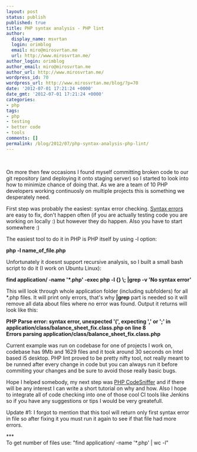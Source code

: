 ```yaml
---
layout: post
status: publish
published: true
title: PHP syntax analysis - PHP lint
author:
  display_name: msvrtan
  login: orimblog
  email: miro@mirosvrtan.me
  url: http://www.mirosvrtan.me/
author_login: orimblog
author_email: miro@mirosvrtan.me
author_url: http://www.mirosvrtan.me/
wordpress_id: 70
wordpress_url: http://www.mirosvrtan.me/blog/?p=70
date: '2012-07-01 17:21:24 +0000'
date_gmt: '2012-07-01 17:21:24 +0000'
categories:
- php
tags:
- php
- testing
- better code
- tools
comments: []
permalink: /blog/2012/07/php-syntax-analysis-php-lint/
---
```

<p>&nbsp;</p>
<p>On more then few occasions I found myself committing broken code to our git repository (and deploying it onto staging server) so I started to look into how to minimize chance of doing that. As we are a team of 10 PHP developers working continuosly on multiple projects this is something we desperately need.</p>
<p>First step was probably the easiest: syntax error checking. <a href="http://en.wikipedia.org/wiki/Syntax_error">Syntax errors</a> are easy to fix, don't happen often (if you are actually testing code you are working on locally :) but however they do happen. Also you have to start somewhere :)</p>
<p>The easiest tool to do it in PHP is PHP itself by using -l option:</p>
<p><strong>php -l name_of_file.php</strong></p>
<p>Unfortunately it doesnt support recursive analysis, so I built a small bash script to do it (I work on Ubuntu Linux):</p>
<p><strong>find application/ -name '*.php' -exec php -l {} \; |grep -v 'No syntax error'</strong></p>
<p>This will look through whole application folder (including subfolders) for all *.php files. It will print only errors, that's why <strong>|grep</strong> part is needed so it will remove all data about files where no error was found. Output it returns will look like this:</p>
<p><strong>PHP Parse error: syntax error, unexpected '(', expecting ',' or ';' in application/class/balance_sheet_fix.class.php on line 8</strong><br />
<strong> Errors parsing application/class/balance_sheet_fix.class.php</strong></p>
<p>Current example was run on codebase for one of projects I work on, codebase has 9Mb and 1629 files and it took around 30 seconds on Intel based i5 desktop. PHP lint proved to be pretty nifty tool, not really meant to be runned after every change in code but you can always run it before commiting your changes and be sure to avoid those really basic bugs.</p>
<p>Hope I helped somebody, my next step was <a href="http://pear.php.net/package/PHP_CodeSniffer/redirected">PHP CodeSniffer</a> and if there will be any interest I can write a short tutorial on why and how. Also I hope to integrate all of code checking into one of those cool CI tools like Jenkins so if you have any suggestions or tips I would be very greatefull.</p>
<p>Update #1: I forgot to mention that this tool will return only first syntax error in file so after fixing it you must run it again to see if that file had more errors.</p>
<p>***<br />
To get number of files use: "find application/ -name '*.php' | wc -l"</p>
